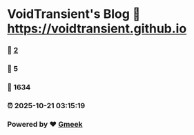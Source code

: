 # VoidTransient's Blog :link: https://voidtransient.github.io 
### :page_facing_up: [2](https://voidtransient.github.io/tag.html) 
### :speech_balloon: 5 
### :hibiscus: 1634 
### :alarm_clock: 2025-10-21 03:15:19 
### Powered by :heart: [Gmeek](https://github.com/Meekdai/Gmeek)

